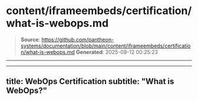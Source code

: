 # content/iframeembeds/certification/what-is-webops.md

> **Source**: https://github.com/pantheon-systems/documentation/blob/main/content/iframeembeds/certification/what-is-webops.md
> **Generated**: 2025-09-12 00:25:23

---

---
title: WebOps Certification
subtitle: "What is WebOps?"
---

<Partial file="certification-guide/what-is-webops.md" />
